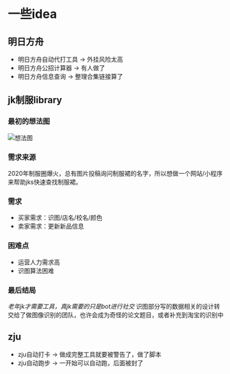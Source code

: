 # 一些idea

## 明日方舟
* 明日方舟自动代打工具 → 外挂风险太高
* 明日方舟公招计算器 → 有人做了
* 明日方舟信息查询 → 整理合集链接算了



## jk制服library

### 最初的想法图
![想法图](https://github.com/Zoe72/zq-works-LastFourYears/blob/master/picture/jk.png?raw=true)

### 需求来源
2020年制服圈爆火，总有图片投稿询问制服裙的名字，所以想做一个网站/小程序来帮助jks快速查找制服裙。
### 需求
* 买家需求：识图/店名/校名/颜色
* 卖家需求：更新新品信息
### 困难点
* 运营人力需求高
* 识图算法困难
### 最后结局
*老年jk才需要工具，真jk需要的只是bot进行社交*
识图部分写的数据相关的设计转交给了做图像识别的团队，也许会成为奇怪的论文题目，或者补充到淘宝的识别中

## zju
* zju自动打卡 → 做成完整工具就要被警告了，做了脚本
* zju自动跑步 → 一开始可以自动跑，后面被封了